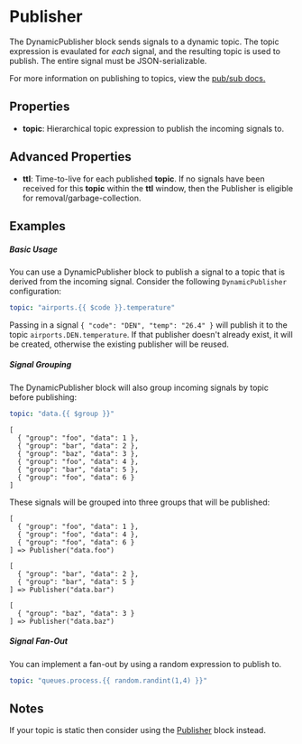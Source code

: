 Publisher
=========
The DynamicPublisher block sends signals to a dynamic topic. The topic expression is evaulated for _each_ signal, and the resulting topic is used to publish. The entire signal must be JSON-serializable. 

For more information on publishing to topics, view the [pub/sub docs.](https://docs.n.io/service-design-patterns/pub-sub.html)

Properties
----------
- **topic**: Hierarchical topic expression to publish the incoming signals to. 

Advanced Properties
---

- **ttl**: Time-to-live for each published **topic**. If no signals have been received for this **topic** within the **ttl** window, then the Publisher is eligible for removal/garbage-collection.

Examples
---

##### Basic Usage

You can use a DynamicPublisher block to publish a signal to a topic that is derived from the incoming signal. Consider the following `DynamicPublisher` configuration:

```yaml
topic: "airports.{{ $code }}.temperature"
```


Passing in a signal `{ "code": "DEN", "temp": "26.4" }` will publish it to the topic `airports.DEN.temperature`. If that publisher doesn't already exist, it will be created, otherwise the existing publisher will be reused.


##### Signal Grouping 

The DynamicPublisher block will also group incoming signals by topic before publishing:

```yaml
topic: "data.{{ $group }}"
```

```text
[
  { "group": "foo", "data": 1 },
  { "group": "bar", "data": 2 },
  { "group": "baz", "data": 3 },
  { "group": "foo", "data": 4 },
  { "group": "bar", "data": 5 },
  { "group": "foo", "data": 6 }
]
```

These signals will be grouped into three groups that will be published:

```
[
  { "group": "foo", "data": 1 },
  { "group": "foo", "data": 4 },
  { "group": "foo", "data": 6 }
] => Publisher("data.foo")
```

```
[
  { "group": "bar", "data": 2 },
  { "group": "bar", "data": 5 }
] => Publisher("data.bar")
```

```
[
  { "group": "baz", "data": 3 }
] => Publisher("data.baz")
```


##### Signal Fan-Out

You can implement a fan-out by using a random expression to publish to.

```yaml
topic: "queues.process.{{ random.randint(1,4) }}"
```

Notes
---

If your topic is static then consider using the [Publisher](publisher.md) block instead.
